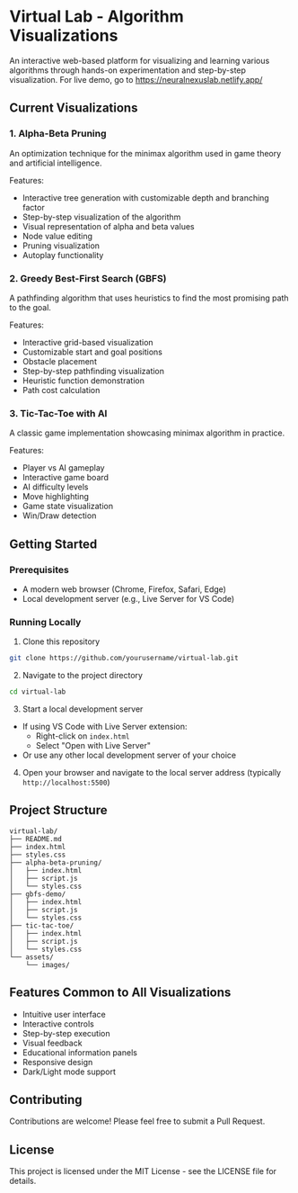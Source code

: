 # Virtual Lab - Algorithm Visualizations

An interactive web-based platform for visualizing and learning various algorithms through hands-on experimentation and step-by-step visualization.
For live demo, go to https://neuralnexuslab.netlify.app/

## Current Visualizations

### 1. Alpha-Beta Pruning
An optimization technique for the minimax algorithm used in game theory and artificial intelligence.

Features:
- Interactive tree generation with customizable depth and branching factor
- Step-by-step visualization of the algorithm
- Visual representation of alpha and beta values
- Node value editing
- Pruning visualization
- Autoplay functionality

### 2. Greedy Best-First Search (GBFS)
A pathfinding algorithm that uses heuristics to find the most promising path to the goal.

Features:
- Interactive grid-based visualization
- Customizable start and goal positions
- Obstacle placement
- Step-by-step pathfinding visualization
- Heuristic function demonstration
- Path cost calculation

### 3. Tic-Tac-Toe with AI
A classic game implementation showcasing minimax algorithm in practice.

Features:
- Player vs AI gameplay
- Interactive game board
- AI difficulty levels
- Move highlighting
- Game state visualization
- Win/Draw detection

## Getting Started

### Prerequisites
- A modern web browser (Chrome, Firefox, Safari, Edge)
- Local development server (e.g., Live Server for VS Code)

### Running Locally
1. Clone this repository
```bash
git clone https://github.com/yourusername/virtual-lab.git
```

2. Navigate to the project directory
```bash
cd virtual-lab
```

3. Start a local development server
- If using VS Code with Live Server extension:
  - Right-click on `index.html`
  - Select "Open with Live Server"
- Or use any other local development server of your choice

4. Open your browser and navigate to the local server address (typically `http://localhost:5500`)

## Project Structure
```
virtual-lab/
├── README.md
├── index.html
├── styles.css
├── alpha-beta-pruning/
│   ├── index.html
│   ├── script.js
│   └── styles.css
├── gbfs-demo/
│   ├── index.html
│   ├── script.js
│   └── styles.css
├── tic-tac-toe/
│   ├── index.html
│   ├── script.js
│   └── styles.css
└── assets/
    └── images/
```

## Features Common to All Visualizations

- Intuitive user interface
- Interactive controls
- Step-by-step execution
- Visual feedback
- Educational information panels
- Responsive design
- Dark/Light mode support

## Contributing

Contributions are welcome! Please feel free to submit a Pull Request.

## License

This project is licensed under the MIT License - see the LICENSE file for details.
